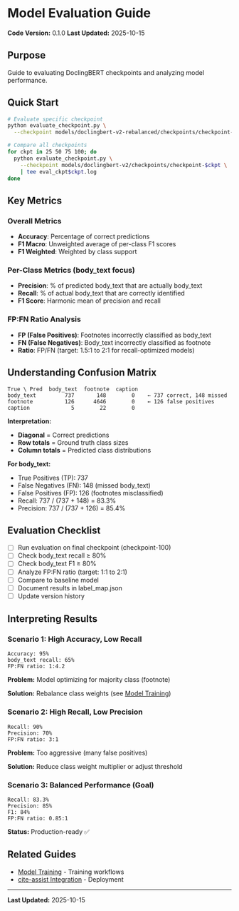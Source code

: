 # Model Evaluation Guide

**Code Version:** 0.1.0
**Last Updated:** 2025-10-15

## Purpose

Guide to evaluating DoclingBERT checkpoints and analyzing model performance.

## Quick Start

```bash
# Evaluate specific checkpoint
python evaluate_checkpoint.py \
  --checkpoint models/doclingbert-v2-rebalanced/checkpoints/checkpoint-100

# Compare all checkpoints
for ckpt in 25 50 75 100; do
  python evaluate_checkpoint.py \
    --checkpoint models/doclingbert-v2/checkpoints/checkpoint-$ckpt \
    | tee eval_ckpt$ckpt.log
done
```

## Key Metrics

### Overall Metrics
- **Accuracy**: Percentage of correct predictions
- **F1 Macro**: Unweighted average of per-class F1 scores
- **F1 Weighted**: Weighted by class support

### Per-Class Metrics (body_text focus)
- **Precision**: % of predicted body_text that are actually body_text
- **Recall**: % of actual body_text that are correctly identified
- **F1 Score**: Harmonic mean of precision and recall

### FP:FN Ratio Analysis
- **FP (False Positives)**: Footnotes incorrectly classified as body_text
- **FN (False Negatives)**: Body_text incorrectly classified as footnote
- **Ratio**: FP/FN (target: 1.5:1 to 2:1 for recall-optimized models)

## Understanding Confusion Matrix

```
True \ Pred  body_text  footnote  caption
body_text         737       148        0    ← 737 correct, 148 missed
footnote          126      4646        0    ← 126 false positives
caption             5        22        0
```

**Interpretation:**
- **Diagonal** = Correct predictions
- **Row totals** = Ground truth class sizes
- **Column totals** = Predicted class distributions

**For body_text:**
- True Positives (TP): 737
- False Negatives (FN): 148 (missed body_text)
- False Positives (FP): 126 (footnotes misclassified)
- Recall: 737 / (737 + 148) = 83.3%
- Precision: 737 / (737 + 126) = 85.4%

## Evaluation Checklist

- [ ] Run evaluation on final checkpoint (checkpoint-100)
- [ ] Check body_text recall ≥ 80%
- [ ] Check body_text F1 ≥ 80%
- [ ] Analyze FP:FN ratio (target: 1:1 to 2:1)
- [ ] Compare to baseline model
- [ ] Document results in label_map.json
- [ ] Update version history

## Interpreting Results

### Scenario 1: High Accuracy, Low Recall

```
Accuracy: 95%
body_text recall: 65%
FP:FN ratio: 1:4.2
```

**Problem:** Model optimizing for majority class (footnote)

**Solution:** Rebalance class weights (see [Model Training](model-training.md))

### Scenario 2: High Recall, Low Precision

```
Recall: 90%
Precision: 70%
FP:FN ratio: 3:1
```

**Problem:** Too aggressive (many false positives)

**Solution:** Reduce class weight multiplier or adjust threshold

### Scenario 3: Balanced Performance (Goal)

```
Recall: 83.3%
Precision: 85%
F1: 84%
FP:FN ratio: 0.85:1
```

**Status:** Production-ready ✅

## Related Guides

- [Model Training](model-training.md) - Training workflows
- [cite-assist Integration](cite-assist-integration.md) - Deployment

---

**Last Updated:** 2025-10-15
